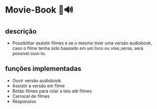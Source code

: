 # Movie-Book 📖🔊
## descrição
- Possibilitar assistir filmes e se o mesmo tiver uma versão
audiobook, caso o filme tenha sido baseado em um livro ou 
vise_versa, será possível ouvi-lo.
   
 ## funções implementadas
 - Ouvir versão audiobook
 - Assistir a versão em filme
 - Botão filmes para rolar a tela até filmes
 - Carrocel de filmes
 - Responsivo
